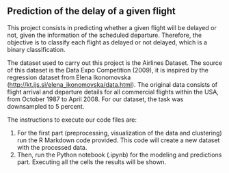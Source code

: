 ## Prediction of the delay of a given flight

This project consists in predicting whether a given flight will be delayed or not, given the information of the scheduled departure. Therefore, the objective is to classify each flight as delayed or not delayed, which is a binary classification.

The dataset used to carry out this project is the Airlines Dataset. The source of this dataset is the Data Expo Competition (2009), it is inspired by the regression dataset from Elena Ikonomovska (http://kt.ijs.si/elena_ikonomovska/data.html). The original data consists of flight arrival and departure details for all commercial flights within the USA, from October 1987 to April 2008. For our dataset, the task was downsampled to 5 percent.

The instructions to execute our code files are:
1) For the first part (preprocessing, visualization of the data and clustering) run the R Markdown code provided. This code will create a new dataset with the processed data.
2) Then, run the Python notebook (.ipynb) for the modeling and predictions part. Executing all the cells the results will be shown.
